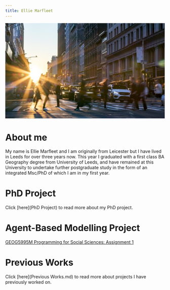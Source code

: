 ```yaml
---
title: Ellie Marfleet 
---
```


![](urbancopy.jpeg)


# About me
My name is Ellie Marfleet and I am originally from Leicester but I have lived in Leeds for over three years now. This year I graduated with a first class BA Geography degree from University of Leeds, and have remained at this University to undertake further postgraduate study in the form of an integrated Msc/PhD of which I am in my first year.


# PhD Project
Click [here](PhD Project) to read more about my PhD project.


# Agent-Based Modelling Project

[GEOG5995M Programming for Social Sciences: Assignment 1](Projects.md)


# Previous Works
Click [here](Previous Works.md) to read more about projects I have previously worked on.
